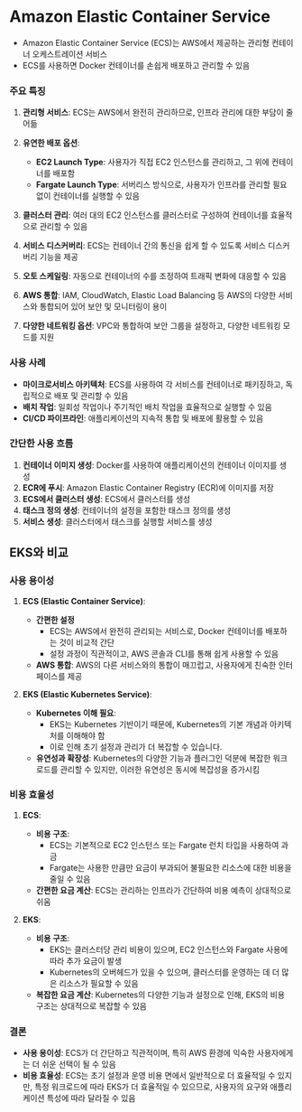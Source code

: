 # Amazon Elastic Container Service

- Amazon Elastic Container Service (ECS)는 AWS에서 제공하는 관리형 컨테이너 오케스트레이션 서비스
- ECS를 사용하면 Docker 컨테이너를 손쉽게 배포하고 관리할 수 있음

### 주요 특징

1. **관리형 서비스**: ECS는 AWS에서 완전히 관리하므로, 인프라 관리에 대한 부담이 줄어듦

2. **유연한 배포 옵션**:
   - **EC2 Launch Type**: 사용자가 직접 EC2 인스턴스를 관리하고, 그 위에 컨테이너를 배포함
   - **Fargate Launch Type**: 서버리스 방식으로, 사용자가 인프라를 관리할 필요 없이 컨테이너를 실행할 수 있음

3. **클러스터 관리**: 여러 대의 EC2 인스턴스를 클러스터로 구성하여 컨테이너를 효율적으로 관리할 수 있음

4. **서비스 디스커버리**: ECS는 컨테이너 간의 통신을 쉽게 할 수 있도록 서비스 디스커버리 기능을 제공

5. **오토 스케일링**: 자동으로 컨테이너의 수를 조정하여 트래픽 변화에 대응할 수 있음

6. **AWS 통합**: IAM, CloudWatch, Elastic Load Balancing 등 AWS의 다양한 서비스와 통합되어 있어 보안 및 모니터링이 용이

7. **다양한 네트워킹 옵션**: VPC와 통합하여 보안 그룹을 설정하고, 다양한 네트워킹 모드를 지원

### 사용 사례

- **마이크로서비스 아키텍처**: ECS를 사용하여 각 서비스를 컨테이너로 패키징하고, 독립적으로 배포 및 관리할 수 있음
- **배치 작업**: 일회성 작업이나 주기적인 배치 작업을 효율적으로 실행할 수 있음
- **CI/CD 파이프라인**: 애플리케이션의 지속적 통합 및 배포에 활용할 수 있음

### 간단한 사용 흐름

1. **컨테이너 이미지 생성**: Docker를 사용하여 애플리케이션의 컨테이너 이미지를 생성
2. **ECR에 푸시**: Amazon Elastic Container Registry (ECR)에 이미지를 저장
3. **ECS에서 클러스터 생성**: ECS에서 클러스터를 생성
4. **태스크 정의 생성**: 컨테이너의 설정을 포함한 태스크 정의를 생성
5. **서비스 생성**: 클러스터에서 태스크를 실행할 서비스를 생성


## EKS와 비교

### 사용 용이성

1. **ECS (Elastic Container Service)**:
    - **간편한 설정**
        - ECS는 AWS에서 완전히 관리되는 서비스로, Docker 컨테이너를 배포하는 것이 비교적 간단
        - 설정 과정이 직관적이고, AWS 콘솔과 CLI를 통해 쉽게 사용할 수 있음
    - **AWS 통합**: AWS의 다른 서비스와의 통합이 매끄럽고, 사용자에게 친숙한 인터페이스를 제공

2. **EKS (Elastic Kubernetes Service)**:
    - **Kubernetes 이해 필요**:
        - EKS는 Kubernetes 기반이기 때문에, Kubernetes의 기본 개념과 아키텍처를 이해해야 함
        - 이로 인해 초기 설정과 관리가 더 복잡할 수 있습니다.
   - **유연성과 확장성**: Kubernetes의 다양한 기능과 플러그인 덕분에 복잡한 워크로드를 관리할 수 있지만, 이러한 유연성은 동시에 복잡성을 증가시킴

### 비용 효율성

1. **ECS**:
   - **비용 구조**: 
        - ECS는 기본적으로 EC2 인스턴스 또는 Fargate 런치 타입을 사용하여 과금
        - Fargate는 사용한 만큼만 요금이 부과되어 불필요한 리소스에 대한 비용을 줄일 수 있음
   - **간편한 요금 계산**: ECS는 관리하는 인프라가 간단하여 비용 예측이 상대적으로 쉬움

2. **EKS**:
   - **비용 구조**: 
        - EKS는 클러스터당 관리 비용이 있으며, EC2 인스턴스와 Fargate 사용에 따라 추가 요금이 발생
        - Kubernetes의 오버헤드가 있을 수 있으며, 클러스터를 운영하는 데 더 많은 리소스가 필요할 수 있음
   - **복잡한 요금 계산**: Kubernetes의 다양한 기능과 설정으로 인해, EKS의 비용 구조는 상대적으로 복잡할 수 있음

### 결론

- **사용 용이성**: ECS가 더 간단하고 직관적이며, 특히 AWS 환경에 익숙한 사용자에게는 더 쉬운 선택이 될 수 있음
- **비용 효율성**: ECS는 초기 설정과 운영 비용 면에서 일반적으로 더 효율적일 수 있지만, 특정 워크로드에 따라 EKS가 더 효율적일 수 있으므로, 사용자의 요구와 애플리케이션 특성에 따라 달라질 수 있음